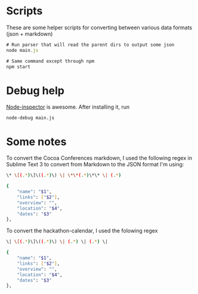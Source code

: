 # Scripts

These are some helper scripts for converting between various data formats (json + markdown)

```javascript
# Run parser that will read the parent dirs to output some json
node main.js

# Same command except through npm
npm start
```

# Debug help

[Node-inspector](https://github.com/node-inspector/node-inspector) is awesome. After installing it, run

```
node-debug main.js
```

# Some notes

To convert the Cocoa Conferences markdown, I used the following regex in Sublime Text 3 to convert from Markdown to
the JSON format I'm using:


```sh
\* \[(.*)\]\((.*)\) \| \*\*(.*)\*\* \| (.*)

{
	"name": "$1",
	"links": ["$2"],
	"overview": "",
	"location": "$4",
	"dates": "$3"
},
```


To convert the hackathon-calendar, I used the folowing regex

```sh
\| \[(.*)\]\((.*)\) \| (.*) \| (.*) \|

{
	"name": "$1",
	"links": ["$2"],
	"overview": "",
	"location": "$4",
	"dates": "$3"
},
```